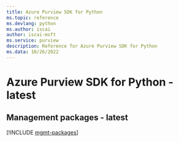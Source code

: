 ```yaml
---
title: Azure Purview SDK for Python
ms.topic: reference
ms.devlang: python
ms.author: iscai
author: iscai-msft
ms.service: purview
description: Reference for Azure Purview SDK for Python
ms.data: 10/26/2022
---
```

# Azure Purview SDK for Python - latest

## Management packages - latest
[!INCLUDE [mgmt-packages](purview-mgmt-index.md)]